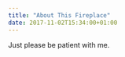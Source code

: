 ```yaml
---
title: "About This Fireplace"
date: 2017-11-02T15:34:00+01:00
---
```


Just please be patient with me.
